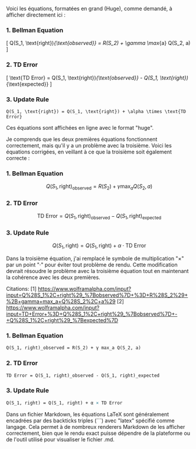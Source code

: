 

Voici les équations, formatées en grand (Huge), comme demandé, à afficher directement ici :

### 1. Bellman Equation

\[
Q(S_1, \text{right})_{\text{observed}} = R(S_2) + \gamma \max_{a} Q(S_2, a)
\]

### 2. TD Error

\[
\text{TD Error} = Q(S_1, \text{right})_{\text{observed}} - Q(S_1, \text{right})_{\text{expected}}
\]

### 3. Update Rule

```
Q(S_1, \text{right}) = Q(S_1, \text{right}) + \alpha \times \text{TD Error}
```

Ces équations sont affichées en ligne avec le format "huge".


Je comprends que les deux premières équations fonctionnent correctement, mais qu'il y a un problème avec la troisième. Voici les équations corrigées, en veillant à ce que la troisième soit également correcte :

### 1. Bellman Equation

$$
Q(S_1, \text{right})_{\text{observed}} = R(S_2) + \gamma \max_{a} Q(S_2, a)
$$

### 2. TD Error

$$
\text{TD Error} = Q(S_1, \text{right})_{\text{observed}} - Q(S_1, \text{right})_{\text{expected}}
$$

### 3. Update Rule

$$
Q(S_1, \text{right}) = Q(S_1, \text{right}) + \alpha \cdot \text{TD Error}
$$

Dans la troisième équation, j'ai remplacé le symbole de multiplication "×" par un point "·" pour éviter tout problème de rendu. Cette modification devrait résoudre le problème avec la troisième équation tout en maintenant la cohérence avec les deux premières.

Citations:
[1] https://www.wolframalpha.com/input?input=Q%28S_1%2C+right%29_%7Bobserved%7D+%3D+R%28S_2%29+%2B+gamma+max_a+Q%28S_2%2C+a%29
[2] https://www.wolframalpha.com/input?input=TD+Error+%3D+Q%28S_1%2C+right%29_%7Bobserved%7D+-+Q%28S_1%2C+right%29_%7Bexpected%7D

### 1. Bellman Equation

```latex
Q(S_1, right)_observed = R(S_2) + γ max_a Q(S_2, a)
```

### 2. TD Error

```latex
TD Error = Q(S_1, right)_observed - Q(S_1, right)_expected
```

### 3. Update Rule

```latex
Q(S_1, right) = Q(S_1, right) + α × TD Error
```

Dans un fichier Markdown, les équations LaTeX sont généralement encadrées par des backticks triples (```) avec "latex" spécifié comme langage. Cela permet à de nombreux renderers Markdown de les afficher correctement, bien que le rendu exact puisse dépendre de la plateforme ou de l'outil utilisé pour visualiser le fichier .md.
